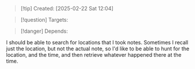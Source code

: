 
>[!tip] Created: [2025-02-22 Sat 12:04]

>[!question] Targets: 

>[!danger] Depends: 

I should be able to search for locations that I took notes.  Sometimes I recall just the location, but not the actual note, so I'd like to be able to hunt for the location, and the time, and then retrieve whatever happened there at the time.